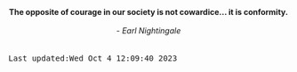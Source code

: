 
<div align="center"><b><span>The opposite of courage in our society is not cowardice... it is conformity.</span></b><br><br><i> - Earl Nightingale</i></div>
<br><br><kbd>Last updated:Wed Oct  4 12:09:40 2023</kbd>